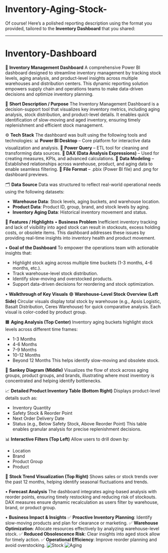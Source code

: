 # Inventory-Aging-Stock-
Of course! Here’s a polished reporting description using the format you provided, tailored to the **Inventory Dashboard** that you shared:

---

# Inventory-Dashboard

🌼 **Inventory Management Dashboard**
A comprehensive Power BI dashboard designed to streamline inventory management by tracking stock levels, aging analysis, and product-level insights across multiple warehouses and distribution centers. This dynamic reporting solution empowers supply chain and operations teams to make data-driven decisions and optimize inventory planning.

📌 **Short Description / Purpose**
The Inventory Management Dashboard is a decision-support tool that visualizes key inventory metrics, including aging analysis, stock distribution, and product-level details. It enables quick identification of slow-moving and aged inventory, ensuring timely replenishment and efficient stock management.

⚙️ **Tech Stack**
The dashboard was built using the following tools and technologies:
📊 **Power BI Desktop** – Core platform for interactive data visualization and analysis.
📂 **Power Query** – ETL tool for cleaning and transforming data sources.
🧠 **DAX (Data Analysis Expressions)** – Used for creating measures, KPIs, and advanced calculations.
🧱 **Data Modeling** – Established relationships across warehouse, product, and aging data to enable seamless filtering.
📁 **File Format** – .pbix (Power BI file) and .png for dashboard previews.

🗂 **Data Source**
Data was structured to reflect real-world operational needs using the following datasets:

* **Warehouse Data**: Stock levels, aging buckets, and warehouse location.
* **Product Data**: Product ID, group, brand, and stock levels by aging.
* **Inventory Aging Data**: Historical inventory movement and status.

🌟 **Features / Highlights**
• **Business Problem**
Inefficient inventory tracking and lack of visibility into aged stock can result in stockouts, excess holding costs, or obsolete items. This dashboard addresses these issues by providing real-time insights into inventory health and product movement.

• **Goal of the Dashboard**
To empower the operations team with actionable insights that:

* Highlight stock aging across multiple time buckets (1-3 months, 4-6 months, etc.).
* Track warehouse-level stock distribution.
* Identify slow-moving and overstocked products.
* Support data-driven decisions for reordering and stock optimization.

• **Walkthrough of Key Visuals**
🟣 **Warehouse-Level Stock Overview (Left Side)**
Circular visuals display total stock by warehouse (e.g., Apsis Logistic, Basalt Distribution, Ceres Warehouse) for quick comparative analysis. Each visual is color-coded by product group.

🟧 **Aging Analysis (Top Center)**
Inventory aging buckets highlight stock levels across different time frames:

* 1-3 Months
* 4-6 Months
* 7-9 Months
* 10-12 Months
* Beyond 12 Months
  This helps identify slow-moving and obsolete stock.

🔗 **Sankey Diagram (Middle)**
Visualizes the flow of stock across aging groups, product groups, and brands, illustrating where most inventory is concentrated and helping identify bottlenecks.

📈 **Detailed Product Inventory Table (Bottom Right)**
Displays product-level details such as:

* Inventory Quantity
* Safety Stock & Reorder Point
* Next Order Delivery Date
* Status (e.g., Below Safety Stock, Above Reorder Point)
  This table enables granular analysis for precise replenishment decisions.

📊 **Interactive Filters (Top Left)**
Allow users to drill down by:

* Location
* Brand
* Product Group
* Product

📌 **Stock Trend Visualization (Top Right)**
Shows sales or stock trends over the past 12 months, helping identify seasonal fluctuations and trends.

• **Forecast Analysis**
The dashboard integrates aging-based analysis with reorder points, ensuring timely restocking and reducing risk of stockouts. DAX measures ensure dynamic recalculation as users filter by warehouse, brand, or product group.

• **Business Impact & Insights**
✅ **Proactive Inventory Planning**: Identify slow-moving products and plan for clearance or marketing.
✅ **Warehouse Optimization**: Allocate resources effectively by analyzing warehouse-level stock.
✅ **Reduced Obsolescence Risk**: Clear insights into aged stock allow for timely action.
✅ **Operational Efficiency**: Improve reorder planning and avoid overstocking.
![Stock](https://github.com/user-attachments/assets/be9fd010-5624-4527-8272-245c128e160f)
![Aging](https://github.com/user-attachments/assets/dd87c7a4-4096-41e7-954d-6876f24ffe45)
